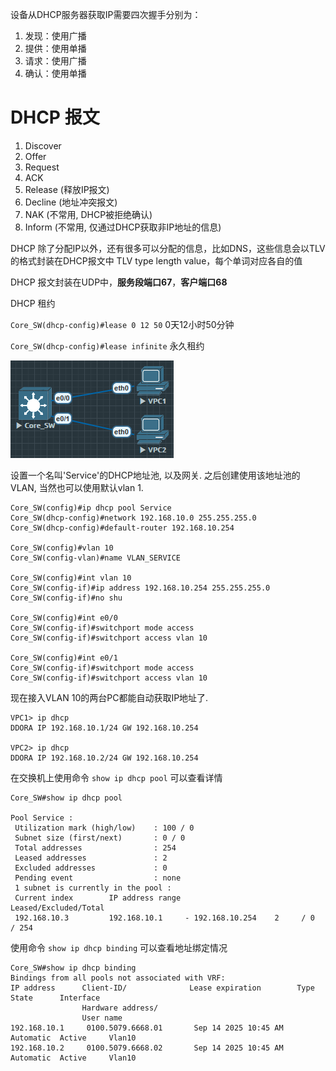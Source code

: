 设备从DHCP服务器获取IP需要四次握手分别为：
1. 发现：使用广播
2. 提供：使用单播
3. 请求：使用广播
4. 确认：使用单播 

# DHCP 报文

1. Discover
2. Offer
3. Request
4. ACK
5. Release (释放IP报文)
6. Decline (地址冲突报文)
7. NAK (不常用, DHCP被拒绝确认)
8. Inform (不常用, 仅通过DHCP获取非IP地址的信息)

DHCP 除了分配IP以外，还有很多可以分配的信息，比如DNS，这些信息会以TLV的格式封装在DHCP报文中
TLV type length value，每个单词对应各自的值

DHCP 报文封装在UDP中，**服务段端口67**，**客户端口68**

DHCP 租约

`Core_SW(dhcp-config)#lease 0 12 50` 0天12小时50分钟

`Core_SW(dhcp-config)#lease infinite` 永久租约

![](../image/DHCP/130900.png)

设置一个名叫'Service'的DHCP地址池, 以及网关. 之后创建使用该地址池的VLAN, 当然也可以使用默认vlan 1. 

```
Core_SW(config)#ip dhcp pool Service
Core_SW(dhcp-config)#network 192.168.10.0 255.255.255.0
Core_SW(dhcp-config)#default-router 192.168.10.254

Core_SW(config)#vlan 10
Core_SW(config-vlan)#name VLAN_SERVICE

Core_SW(config)#int vlan 10
Core_SW(config-if)#ip address 192.168.10.254 255.255.255.0
Core_SW(config-if)#no shu

Core_SW(config)#int e0/0
Core_SW(config-if)#switchport mode access
Core_SW(config-if)#switchport access vlan 10

Core_SW(config)#int e0/1
Core_SW(config-if)#switchport mode access
Core_SW(config-if)#switchport access vlan 10

```

现在接入VLAN 10的两台PC都能自动获取IP地址了.

```
VPC1> ip dhcp
DDORA IP 192.168.10.1/24 GW 192.168.10.254

VPC2> ip dhcp
DDORA IP 192.168.10.2/24 GW 192.168.10.254
```

在交换机上使用命令 `show ip dhcp pool` 可以查看详情

```
Core_SW#show ip dhcp pool

Pool Service :
 Utilization mark (high/low)    : 100 / 0
 Subnet size (first/next)       : 0 / 0
 Total addresses                : 254
 Leased addresses               : 2
 Excluded addresses             : 0
 Pending event                  : none
 1 subnet is currently in the pool :
 Current index        IP address range                    Leased/Excluded/Total
 192.168.10.3         192.168.10.1     - 192.168.10.254    2     / 0     / 254
```

使用命令 `show ip dhcp binding` 可以查看地址绑定情况

```
Core_SW#show ip dhcp binding
Bindings from all pools not associated with VRF:
IP address      Client-ID/              Lease expiration        Type       State      Interface
                Hardware address/
                User name
192.168.10.1     0100.5079.6668.01       Sep 14 2025 10:45 AM    Automatic  Active     Vlan10
192.168.10.2     0100.5079.6668.02       Sep 14 2025 10:45 AM    Automatic  Active     Vlan10
```


